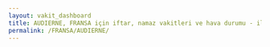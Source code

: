 ```yaml
---
layout: vakit_dashboard
title: AUDIERNE, FRANSA için iftar, namaz vakitleri ve hava durumu - ilçe/eyalet seç
permalink: /FRANSA/AUDIERNE/
---
```


<script type="text/javascript">
  var GLOBAL_COUNTRY = 'FRANSA';
  var GLOBAL_CITY = 'AUDIERNE';
  var GLOBAL_STATE = '';
  var lat = 72;
  var lon = 21;
</script>
